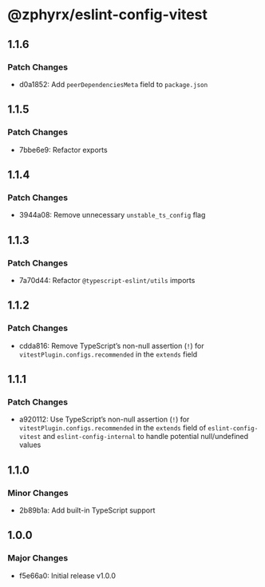 # @zphyrx/eslint-config-vitest

## 1.1.6

### Patch Changes

- d0a1852: Add `peerDependenciesMeta` field to `package.json`

## 1.1.5

### Patch Changes

- 7bbe6e9: Refactor exports

## 1.1.4

### Patch Changes

- 3944a08: Remove unnecessary `unstable_ts_config` flag

## 1.1.3

### Patch Changes

- 7a70d44: Refactor `@typescript-eslint/utils` imports

## 1.1.2

### Patch Changes

- cdda816: Remove TypeScript’s non-null assertion (`!`) for `vitestPlugin.configs.recommended` in the `extends` field

## 1.1.1

### Patch Changes

- a920112: Use TypeScript’s non-null assertion (`!`) for `vitestPlugin.configs.recommended` in the `extends` field of `eslint-config-vitest` and `eslint-config-internal` to handle potential null/undefined values

## 1.1.0

### Minor Changes

- 2b89b1a: Add built-in TypeScript support

## 1.0.0

### Major Changes

- f5e66a0: Initial release v1.0.0
